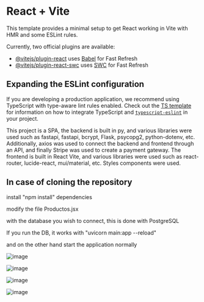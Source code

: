 # React + Vite

This template provides a minimal setup to get React working in Vite with HMR and some ESLint rules.

Currently, two official plugins are available:

- [@vitejs/plugin-react](https://github.com/vitejs/vite-plugin-react/blob/main/packages/plugin-react) uses [Babel](https://babeljs.io/) for Fast Refresh
- [@vitejs/plugin-react-swc](https://github.com/vitejs/vite-plugin-react/blob/main/packages/plugin-react-swc) uses [SWC](https://swc.rs/) for Fast Refresh

## Expanding the ESLint configuration

If you are developing a production application, we recommend using TypeScript with type-aware lint rules enabled. Check out the [TS template](https://github.com/vitejs/vite/tree/main/packages/create-vite/template-react-ts) for information on how to integrate TypeScript and [`typescript-eslint`](https://typescript-eslint.io) in your project.

This project is a SPA, the backend is built in py, and various libraries were used such as fastapi, fastapi, bcrypt, Flask, psycopg2, python-dotenv, etc.
Additionally, axios was used to connect the backend and frontend through an API, and finally Stripe was used to create a payment gateway.
The frontend is built in React Vite, and various libraries were used such as react-router, lucide-react, mui/material, etc.
Styles components were used.

## In case of cloning the repository

install "npm install" dependencies

modify the file Productos.jsx 

with the database you wish to connect, this is done with PostgreSQL

If you run the DB, it works with "uvicorn main:app --reload"

and on the other hand start the application normally


![image](https://github.com/user-attachments/assets/2299af2f-7761-44d9-a34c-1920ff4586f7)

![image](https://github.com/user-attachments/assets/d1961859-65e9-407b-9def-77c94591e72c)

![image](https://github.com/user-attachments/assets/5fc4f8df-0949-4f1e-a7f8-c36e57589f5c)

![image](https://github.com/user-attachments/assets/fc4f9bc3-58f8-42c4-833e-bb10d9eddb0d)


